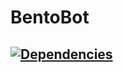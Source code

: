 # BentoBot
[![Dependencies](https://david-dm.org/codingcosmonaut/bentobot.svg)](https://david-dm.org/codingcosmonaut/bentobot)
--------------